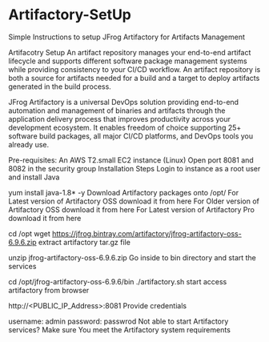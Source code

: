 # Artifactory-SetUp
Simple Instructions to setup JFrog Artifactory for Artifacts Management


Artifacotry Setup
An artifact repository manages your end-to-end artifact lifecycle and supports different software package management systems while providing consistency to your CI/CD workflow. An artifact repository is both a source for artifacts needed for a build and a target to deploy artifacts generated in the build process.

JFrog Artifactory is a universal DevOps solution providing end-to-end automation and management of binaries and artifacts through the application delivery process that improves productivity across your development ecosystem. It enables freedom of choice supporting 25+ software build packages, all major CI/CD platforms, and DevOps tools you already use.

Pre-requisites:
An AWS T2.small EC2 instance (Linux)
Open port 8081 and 8082 in the security group
Installation Steps
Login to instance as a root user and install Java

 yum install java-1.8* -y 
Download Artifactory packages onto /opt/
For Latest version of Artifactory OSS download it from here
For Older version of Artifactory OSS download it from here
For Latest version of Artifactory Pro download it from here

cd /opt 
wget https://jfrog.bintray.com/artifactory/jfrog-artifactory-oss-6.9.6.zip
extract artifactory tar.gz file

unzip jfrog-artifactory-oss-6.9.6.zip
Go inside to bin directory and start the services

cd /opt/jfrog-artifactory-oss-6.9.6/bin
./artifactory.sh start
access artifactory from browser

http://<PUBLIC_IP_Address>:8081 
Provide credentials

username: admin
password: passwrod 
Not able to start Artifactory services?
Make sure You meet the Artifactory system requirements
